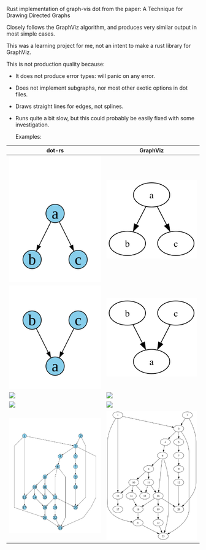 Rust implementation of graph-vis dot from the paper: A Technique for Drawing Directed Graphs

Closely follows the GraphViz algorithm, and produces very similar output in most simple cases.

This was a learning project for me, not an intent to make a rust library for GraphViz.

This is not production quality because:
* It does not produce error types: will panic on any error.
* Does not implement subgraphs, nor most other exotic options
  in dot files.
* Draws straight lines for edges, not splines.
* Runs quite a bit slow, but this could probably be easily fixed
  with some investigation.
  
  Examples:

dot-rs | GraphViz
--- | --- |
<img src="dot_examples/basic/generated/dot-rs/a_to_b_and_c.svg"> | <img src="dot_examples/basic/generated/GraphViz/a_to_b_and_c.svg">
<img src="dot_examples/basic/generated/dot-rs/b_and_c_to_a.svg"> | <img src="dot_examples/basic/generated/GraphViz/b_and_c_to_a.svg">
<img src="dot_examples/tse_paper/dot-rs/example_2_3.svg"> | <img src="dot_examples/tse_paper/GraphViz/example_2_3.svg">
<img src="dot_examples/tse_paper/dot-rs/example_2_3_extended.svg"> | <img src="dot_examples/tse_paper/GraphViz/example_2_3_extended.svg">
<img src="dot_examples/layout/generated/dot-rs/large_example.svg"> | <img src="dot_examples/layout/generated/GraphViz/large_example.svg">